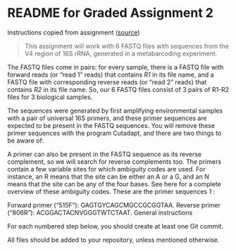 # README for Graded Assignment 2

Instructions copied from assignment ([source](https://mcic-osu.github.io/pracs-sp21/w06_GA_scripts.html))

> This assignment will work with 6 FASTQ files with sequences from the V4 region of 16S rRNA, generated in a metabarcoding experiment.

The FASTQ files come in pairs: for every sample, there is a FASTQ file with forward reads (or “read 1” reads) that contains _R1_ in its file name, and a FASTQ file with corresponding reverse reads (or “read 2” reads) that contains _R2_ in its file name. So, our 6 FASTQ files consist of 3 pairs of R1-R2 files for 3 biological samples.

The sequences were generated by first amplifying environmental samples with a pair of universal 16S primers, and these primer sequences are expected to be present in the FASTQ sequences. You will remove these primer sequences with the program Cutadapt, and there are two things to be aware of:

A primer can also be present in the FASTQ sequence as its reverse complement, so we will search for reverse complements too.
The primers contain a few variable sites for which ambiguity codes are used. For instance, an R means that the site can be either an A or a G, and an N means that the site can be any of the four bases. See here for a complete overview of these ambiguity codes.
These are the primer sequences 1 :

Forward primer (“515F”): GAGTGYCAGCMGCCGCGGTAA.
Reverse primer (“806R”): ACGGACTACNVGGGTWTCTAAT.
General instructions

For each numbered step below, you should create at least one Git commit.

All files should be added to your repository, unless mentioned otherwise.


